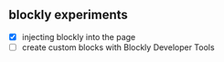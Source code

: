 ## blockly experiments
- [x] injecting blockly into the page
- [ ] create custom blocks with Blockly Developer Tools
